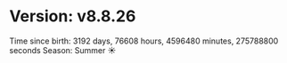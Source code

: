 # Version: v8.8.26
Time since birth: 3192 days, 76608 hours, 4596480 minutes, 275788800 seconds
Season: Summer ☀️
